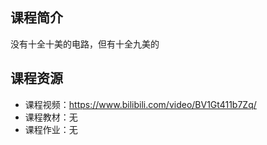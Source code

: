 ## 课程简介

没有十全十美的电路，但有十全九美的

## 课程资源

- 课程视频：<https://www.bilibili.com/video/BV1Gt411b7Zq/>
- 课程教材：无
- 课程作业：无

